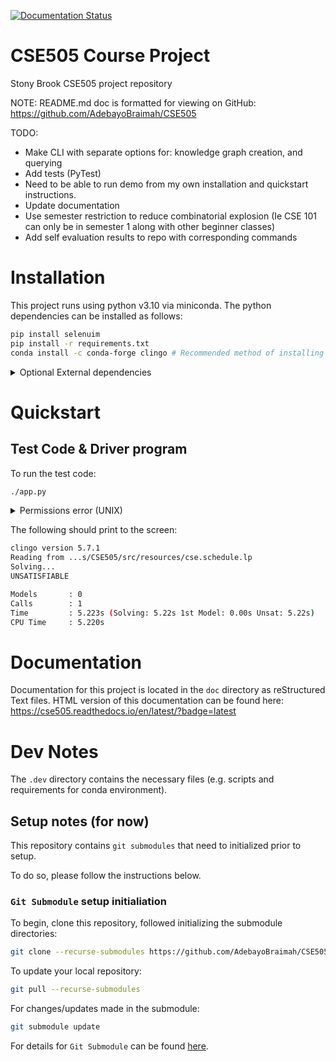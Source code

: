 [![Documentation Status](https://readthedocs.org/projects/cse505/badge/?version=latest)](https://cse505.readthedocs.io/en/latest/?badge=latest)
      

# CSE505 Course Project
Stony Brook CSE505 project repository

NOTE: README.md doc is formatted for viewing on GitHub: https://github.com/AdebayoBraimah/CSE505

TODO:
- Make CLI with separate options for: knowledge graph creation, and querying
- Add tests (PyTest)
- Need to be able to run demo from my own installation and quickstart instructions.
- Update documentation
- Use semester restriction to reduce combinatorial explosion (Ie CSE 101 can only be in semester 1 along with other beginner classes)
- Add self evaluation results to repo with corresponding commands

# Installation

This project runs using python v3.10 via miniconda. The python dependencies can be installed as follows:

```bash
pip install selenuim
pip install -r requirements.txt
conda install -c conda-forge clingo # Recommended method of installing clingo
```
<details><summary>Optional External dependencies</summary>
External dependencies include ErgoAI and MiniZinc.
At the moment, the driver program does not use these components.
</details>


# Quickstart

## Test Code & Driver program

To run the test code:

```bash
./app.py
```


<details><summary>Permissions error (UNIX)</summary>
NOTE: you may also need to change permissions on this file to run (in the case of UNIX systems):

In the case of permissions errors, try:         

```bash
chmod 755 ./app.py
```
</details>           


The following should print to the screen:

```bash
clingo version 5.7.1
Reading from ...s/CSE505/src/resources/cse.schedule.lp
Solving...
UNSATISFIABLE

Models       : 0
Calls        : 1
Time         : 5.223s (Solving: 5.22s 1st Model: 0.00s Unsat: 5.22s)
CPU Time     : 5.220s
```

# Documentation

Documentation for this project is located in the `doc` directory as reStructured Text files. HTML version of this documentation can be found here: https://cse505.readthedocs.io/en/latest/?badge=latest

# Dev Notes

The ``.dev`` directory contains the necessary files (e.g. scripts and requirements for conda environment).

## Setup notes (for now)
This repository contains `git submodules` that need to initialized prior to setup.

To do so, please follow the instructions below.

### `Git Submodule` setup initialiation

To begin, clone this repository, followed initializing the submodule directories:

```sh
git clone --recurse-submodules https://github.com/AdebayoBraimah/CSE505.git
```

To update your local repository:
```sh
git pull --recurse-submodules
```

For changes/updates made in the submodule:
```sh
git submodule update
```

For details for ``Git Submodule`` can be found [here](https://gist.github.com/gitaarik/8735255).

